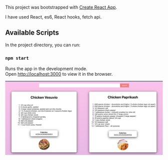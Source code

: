 This project was bootstrapped with [Create React App](https://github.com/facebook/create-react-app).

I have used React, es6, React hooks, fetch api.

## Available Scripts

In the project directory, you can run:

### `npm start`

Runs the app in the development mode.<br />
Open [http://localhost:3000](http://localhost:3000) to view it in the browser.


![Screenshot](https://github.com/gauravcool/react-recipe-app/blob/master/Screen%20Shot%202020-07-02%20at%2011.18.25%20AM.png)
